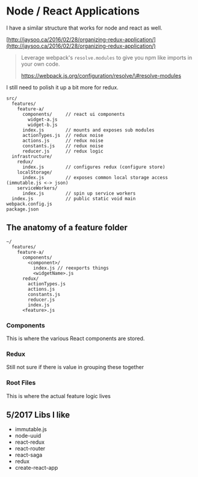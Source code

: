 # Node / React Applications

I have a similar structure that works for node and react as well.

[http://jaysoo.ca/2016/02/28/organizing-redux-application/](http://jaysoo.ca/2016/02/28/organizing-redux-application/)

> Leverage webpack's `resolve.modules` to give you npm like imports in your own code. 
>
> https://webpack.js.org/configuration/resolve/\#resolve-modules

I still need to polish it up a bit more for redux.

```
src/
  features/
    feature-a/
      components/     // react ui components
        widget-a.js
        widget-b.js
      index.js        // mounts and exposes sub modules
      actionTypes.js  // redux noise
      actions.js      // redux noise
      constants.js    // redux noise
      reducer.js      // redux logic
  infrastructure/
    redux/
      index.js        // configures redux (configure store)
    localStorage/
      index.js        // exposes common local storage access (immutable.js <-> json)
    serviceWorkers/
      index.js        // spin up service workers
  index.js            // public static void main
webpack.config.js
package.json
```

## The anatomy of a feature folder

```
~/
  features/
    feature-a/
      components/
        <component>/
          index.js // reexports things
          <widgetName>.js
      redux/
        actionTypes.js
        actions.js
        constants.js
        reducer.js
        index.js
      <feature>.js
```

### Components

This is where the various React components are stored.

### Redux

Still not sure if there is value in grouping these together

### Root Files

This is where the actual feature logic lives



## 5/2017 Libs I like

* immutable.js
* node-uuid
* react-redux 
* react-router
* react-saga
* redux
* create-react-app



